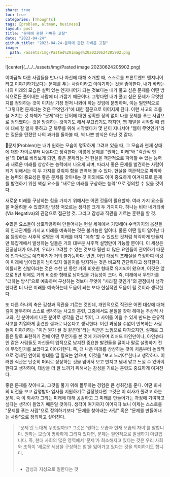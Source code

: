 ```yaml
---  
share: true  
toc: true  
categories: [Thoughts]  
tags: [problem, altman, business]  
layout: post  
title: "문제에 관한 가벼운 고찰"  
date: "2023-04-24"  
github_title: "2023-04-24-문제에 관한 가벼운 고찰"  
image:  
  path: /assets/img/Pasted%20image%2020230624205902.png  
---  
```

  
![center](../../../assets/img/Pasted image 20230624205902.png)  
  
  
이따금씩 다른 사람들을 만나 나 자신에 대해 소개할 때, 스스로를 프론트엔드 엔지니어라고 이야기하기보다는 문제를 푸는 사람이라고 이야기하는 것을 좋아한다. 내가 바라는 나의 미래의 모습은 실력 있는 엔지니어가 되는 것보다는 내가 풀고 싶은 문제를 어떤 방식으로든 풀어내는 사람에 더 가깝기 때문이다. 그렇다면 내가 풀고 싶은 문제가 무엇인지를 정의하는 것이 이치상 가장 먼저 나와야 하는 것임에 분명하며, 이는 필연적으로 "그렇다면 문제라는 것은 무엇인가"에 대한 질문으로 이어지게 된다. 이런 사고의 흐름을 거치는 것 자체가 "문제"라는 단어에 대한 정확한 정의 없이 나를 문제를 푸는 사람으로 정의했다는 것을 방증하는 것이기도 해서 부끄럽기도 하지만, 웹 개발을 시작할 때 웹에 대해 잘 알지 못하고 군 복무를 위해 시작했다가 몇 년이 지나서야 "웹이 무엇인가"라는 질문을 던졌던 나의 과거를 돌아볼 때, 썩 나쁜 방식은 아닌 것 같다.  
  
  
문제(Problem)는 내가 원하는 모습이 명확하게 그려져 있을 때, 그 모습과 현재 상태에 대한 차이로부터 나온다고 생각한다. 이렇게 문제를 "원하는 미래"와 "객관적 현실"의 Diff로 바라보게 되면, 좋은 문제라는 건 현실을 객관적으로 파악할 수 있는 능력과 새로운 미래를 상상하는 능력에서 나오게 되며, 따라서 좋은 문제를 발견하는 사람이 되기 위해서는 이 두 가지를 갖춰야 함을 연역해 볼 수 있다. 현실을 객관적으로 파악하는 능력의 중요성은 좋은 문제를 찾아내는 것 이외에도 이미 중요하게 여겨지므로 문제를 발견하기 위한 핵심 요소를 "새로운 미래를 구상하는 능력"으로 정의할 수 있을 것이다.  
  
  
새로운 미래를 구상하는 힘을 가지기 위해서는 어떤 것들이 필요할까. 여러 가지 요소들을 떠올려볼 수 있겠지만 당장 떠오르는 생각은 크게 두 가지이다. 하나는 비아 네거티바(Via Negativa)의 관점으로 접근할 것. 그리고 감성과 직관을 기르는 훈련을 할 것.  
  
  
수많은 요소들이 상호작용하며 만들어내는 현실 세계에서 기껏해야 수백가지의 옵션들의 인과관계를 가지고 미래를 예측하는 것은 불가능한 일이다. 물론 어떤 일이 일어난 다음 등장하는 사후적 설명은 이 미래를 마치 "예측"할 수 있었던 것처럼 착각하게 만들지만 복잡계에서 발생하는 일들은 거의 대부분 사후적 설명만이 가능할 뿐이다. 이 세상은 진공상태가 아니며, 우리가 고려할 수 있는 것보다 훨씬 더 많은 요인들이 관여하기 때문에 인과적으로 예측하기가 거의 불가능하다. 반면, 어떤 대상의 프래질을 측정하여 이것이 미래에 남아있을지 남아있지 않을지를 탐지하는 것은 비교적 간단하다고 생각한다. 이를테면 신발이라는 것은 수천 년 동안 거의 비슷한 형태로 유지되어 왔으며, 이것은 앞으로 5년 뒤에도 거의 비슷한 형태로 남아있을 가능성이 크다. 즉, 미래에서 무언가를 "더하는 방식"으로 예측하며 구상하는 것보다 무엇이 "사라질 것인가"의 관점에서 생각한다면 더 나은 미래를 예측하는데 도움이 되는 보다 현실적인 도움이 될 것이라 생각한다.   
  
  
또 다른 하나의 축은 감성과 직관을 기르는 것인데, 개인적으로 직관은 어떤 대상에 대해 깊이 몰두하며 스스로 생각하는 사고의 훈련, 그중에서도 본질을 찾아 헤매는 추상적 사고와, 한 분야에서 다른 분야로 생각을 건너 뛰어, 그 사이를 이을 수 있게 만드는 은유적 사고를 치열하게 훈련한 결과로 나온다고 생각한다. 이런 과정을 수없이 반복하는 사람들이 이야기하는 "이건 뭔가 될 것 같은데"라는 직관은 느낌으로 다가오지만, 실제로 그들은 말로 표현하기 전에 어떤 무언가를 본 것에 가까우며 리처드 파인만이나, 아인슈타인 같은 사람들도 자신들의 업적으로 남겨진 중요한 발견들을 글이나 말로 설명하기 전에 무엇인가를 보았다고 이야기한다. 즉, 더 나은 미래를 상상하는 것이 처음부터 논리적으로 정제된 언어의 형태를 띨 필요는 없으며, 이것을 "보고 느껴야"한다고 생각하다. 이러한 직관은 단순히 머리로 상상하는 것을 넘어서 보고 만지고 냄새 맡고 느낄 수 있어야 한다고 생각하며, 대상을 더 잘 느끼기 위해서는 감성을 기르는 훈련도 중요하게 여겨진다.  
  
  
좋은 문제를 찾아내고, 그것을 풀기 위해 몰두하는 경험은 큰 성취감을 준다. 어떤 회사의 비전을 보고 감명받아 입사를 지원하기로 결정했다면 그것은 이 회사가 풀려고 하는 문제, 즉 이 회사가 그리는 미래에 대해 공감하고 그 미래를 만들어가는 과정에 기여하고 싶다는 생각이 들었기 때문일 것이다. 생각이 여기까지 이어지다 보니 이제는 스스로를 "문제를 푸는 사람"으로 정의하기보다 "문제를 찾아내는 사람" 혹은 "문제를 만들어내는 사람"으로 정의하고 싶어진다.  
  
>  ‘문제’란 도대체 무엇일까요? 그것은 ‘원하는 모습과 현재 모습의 차이’를 말합니다. 원하는 모습이 명확하게 그려져 있다면, 문제는 필연적으로 발생하기 마련입니다. 즉, 현대 사회의 많은 영역에서 ‘문제’가 희소해지고 있다는 것은 우리 사회와 조직이 ‘새로운 세상을 구상하는 힘’을 잃어가고 있다는 것을 의미하기도 합니다.    
>    
> - 감성과 지성으로 일한다는 것